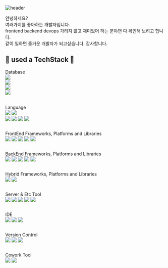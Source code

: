 ![header](https://capsule-render.vercel.app/api?type=venom&height=200&color=gradient&text=Welcome&reversal=false&fontColor=black&textBg=false&fontAlign=50)


안녕하세요?<br>
여러가지를 좋아하는 개발자입니다.<br>
frontend backend devops 가리지 않고 재미있어 하는 분야면 다 확인해 보려고 합니다.<br>
같이 일하면 즐거운 개발자가 되고싶습니다. 갑사합니다.

## 🔨 used a TechStack 🔨
<div style="display:flex; flex-direction:column; align-items:flex-start;">
Database
  <br>
    <img src="https://img.shields.io/badge/mysql-4479A1?style=for-the-badge&logo=mysql&logoColor=white">
    <img src="https://img.shields.io/badge/Microsoft%20SQL%20Server-CC2927?style=for-the-badge&logo=microsoft%20sql%20server&logoColor=white">
    <img src="https://img.shields.io/badge/MongoDB-%234ea94b.svg?style=for-the-badge&logo=mongodb&logoColor=white">
    <img src="https://img.shields.io/badge/firebase-a08021?style=for-the-badge&logo=firebase&logoColor=ffcd34">
  <br>
  
Language
  <br>
    <img src="https://img.shields.io/badge/java-%23ED8B00.svg?style=for-the-badge&logo=openjdk&logoColor=white">
    <img src="https://img.shields.io/badge/javascript-%23323330.svg?style=for-the-badge&logo=javascript&logoColor=%23F7DF1E">  
    <img src="https://img.shields.io/badge/css3-%231572B6.svg?style=for-the-badge&logo=css3&logoColor=white">
    <img src="https://img.shields.io/badge/typescript-%23007ACC.svg?style=for-the-badge&logo=typescript&logoColor=white">
    <img src="https://img.shields.io/badge/go-%2300ADD8.svg?style=for-the-badge&logo=go&logoColor=white">
    <img src="https://img.shields.io/badge/dart-%230175C2.svg?style=for-the-badge&logo=dart&logoColor=white">
  <br>
  
FrontEnd Frameworks, Platforms and Libraries
  <br>
    <img src="https://img.shields.io/badge/bootstrap-%238511FA.svg?style=for-the-badge&logo=bootstrap&logoColor=white">
    <img src="https://img.shields.io/badge/jquery-%230769AD.svg?style=for-the-badge&logo=jquery&logoColor=white">
    <img src="https://img.shields.io/badge/react-%2320232a.svg?style=for-the-badge&logo=react&logoColor=%2361DAFB">
    <img src="https://img.shields.io/badge/Socket.io-black?style=for-the-badge&logo=socket.io&badgeColor=010101">
    <img src="https://img.shields.io/badge/javafx-%23FF0000.svg?style=for-the-badge&logo=javafx&logoColor=white">
  <br>
  
BackEnd Frameworks, Platforms and Libraries
  <br>
    <img src="https://img.shields.io/badge/spring-%236DB33F.svg?style=for-the-badge&logo=spring&logoColor=white">
    <img src="https://img.shields.io/badge/Gradle-02303A.svg?style=for-the-badge&logo=Gradle&logoColor=white">
    <img src="https://img.shields.io/badge/Thymeleaf-%23005C0F.svg?style=for-the-badge&logo=Thymeleaf&logoColor=white">
    <img src="https://img.shields.io/badge/-Swagger-%23Clojure?style=for-the-badge&logo=swagger&logoColor=white"> 
    <img src="https://img.shields.io/badge/nestjs-%23E0234E.svg?style=for-the-badge&logo=nestjs&logoColor=white">
  <br>

Hybrid Frameworks, Platforms and Libraries
  <br>
    <img src="https://img.shields.io/badge/Next-black?style=for-the-badge&logo=next.js&logoColor=white">
    <img src="https://img.shields.io/badge/Flutter-%2302569B.svg?style=for-the-badge&logo=Flutter&logoColor=white">
  <br>

Server & Etc Tool
  <br>
    <img src="https://img.shields.io/badge/apache%20tomcat-%23F8DC75.svg?style=for-the-badge&logo=apache-tomcat&logoColor=black">
    <img src="https://img.shields.io/badge/AWS-%23FF9900.svg?style=for-the-badge&logo=amazon-aws&logoColor=white">
    <img src="https://img.shields.io/badge/nginx-%23009639.svg?style=for-the-badge&logo=nginx&logoColor=white">
    <img src="https://img.shields.io/badge/Postman-FF6C37?style=for-the-badge&logo=postman&logoColor=white">
    <img src="https://img.shields.io/badge/Insomnia-black?style=for-the-badge&logo=insomnia&logoColor=5849BE">
  <br>
  
IDE
  <br>
    <img src="https://img.shields.io/badge/Visual%20Studio%20Code-0078d7.svg?style=for-the-badge&logo=visual-studio-code&logoColor=white"> 
    <img src="https://img.shields.io/badge/IntelliJIDEA-000000.svg?style=for-the-badge&logo=intellij-idea&logoColor=white">
    <img src="https://img.shields.io/badge/Eclipse-FE7A16.svg?style=for-the-badge&logo=Eclipse&logoColor=white">
  <br>

Version Control
  <br>
    <img src="https://img.shields.io/badge/git-%23F05033.svg?style=for-the-badge&logo=git&logoColor=white">
    <img src="https://img.shields.io/badge/github-%23121011.svg?style=for-the-badge&logo=github&logoColor=white"> 
    <img src="https://img.shields.io/badge/github%20pages-121013?style=for-the-badge&logo=github&logoColor=white">
  <br>

Cowork Tool
  <br>
    <img src="https://img.shields.io/badge/Slack-4A154B?style=for-the-badge&logo=slack&logoColor=white"> 
    <img src="https://img.shields.io/badge/Trello-%23026AA7.svg?style=for-the-badge&logo=Trello&logoColor=white">
  <br>
  
</div>

<!-- ![Anurag's GitHub stats](https://github-readme-stats.vercel.app/api?username=hwan20c&show_icons=true&theme=radical) -->
